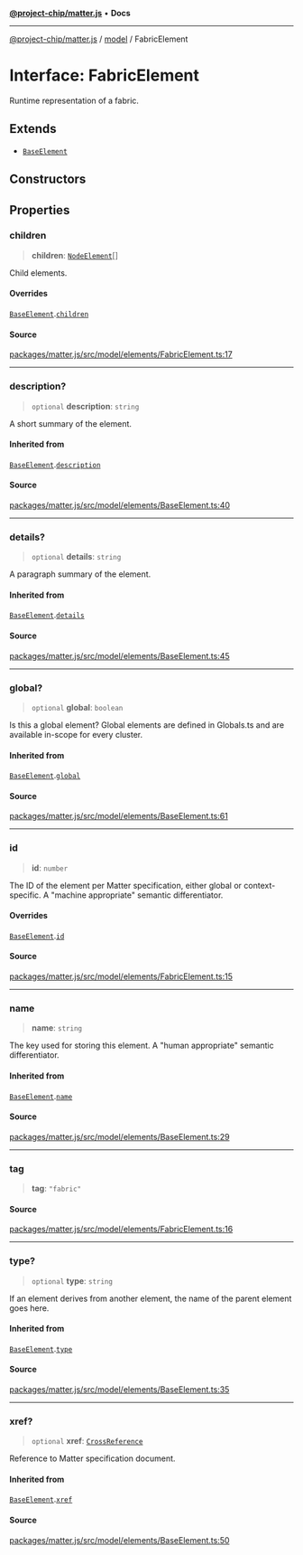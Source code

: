 [**@project-chip/matter.js**](../../README.md) • **Docs**

***

[@project-chip/matter.js](../../modules.md) / [model](../README.md) / FabricElement

# Interface: FabricElement

Runtime representation of a fabric.

## Extends

- [`BaseElement`](BaseElement.md)

## Constructors

## Properties

### children

> **children**: [`NodeElement`](../README.md#nodeelement)[]

Child elements.

#### Overrides

[`BaseElement`](BaseElement.md).[`children`](BaseElement.md#children)

#### Source

[packages/matter.js/src/model/elements/FabricElement.ts:17](https://github.com/project-chip/matter.js/blob/7a8cbb56b87d4ccf34bec5a9a95ab40a1711324f/packages/matter.js/src/model/elements/FabricElement.ts#L17)

***

### description?

> `optional` **description**: `string`

A short summary of the element.

#### Inherited from

[`BaseElement`](BaseElement.md).[`description`](BaseElement.md#description)

#### Source

[packages/matter.js/src/model/elements/BaseElement.ts:40](https://github.com/project-chip/matter.js/blob/7a8cbb56b87d4ccf34bec5a9a95ab40a1711324f/packages/matter.js/src/model/elements/BaseElement.ts#L40)

***

### details?

> `optional` **details**: `string`

A paragraph summary of the element.

#### Inherited from

[`BaseElement`](BaseElement.md).[`details`](BaseElement.md#details)

#### Source

[packages/matter.js/src/model/elements/BaseElement.ts:45](https://github.com/project-chip/matter.js/blob/7a8cbb56b87d4ccf34bec5a9a95ab40a1711324f/packages/matter.js/src/model/elements/BaseElement.ts#L45)

***

### global?

> `optional` **global**: `boolean`

Is this a global element?  Global elements are defined in Globals.ts
and are available in-scope for every cluster.

#### Inherited from

[`BaseElement`](BaseElement.md).[`global`](BaseElement.md#global)

#### Source

[packages/matter.js/src/model/elements/BaseElement.ts:61](https://github.com/project-chip/matter.js/blob/7a8cbb56b87d4ccf34bec5a9a95ab40a1711324f/packages/matter.js/src/model/elements/BaseElement.ts#L61)

***

### id

> **id**: `number`

The ID of the element per Matter specification, either global or
context-specific.  A "machine appropriate" semantic differentiator.

#### Overrides

[`BaseElement`](BaseElement.md).[`id`](BaseElement.md#id)

#### Source

[packages/matter.js/src/model/elements/FabricElement.ts:15](https://github.com/project-chip/matter.js/blob/7a8cbb56b87d4ccf34bec5a9a95ab40a1711324f/packages/matter.js/src/model/elements/FabricElement.ts#L15)

***

### name

> **name**: `string`

The key used for storing this element.  A "human appropriate" semantic
differentiator.

#### Inherited from

[`BaseElement`](BaseElement.md).[`name`](BaseElement.md#name)

#### Source

[packages/matter.js/src/model/elements/BaseElement.ts:29](https://github.com/project-chip/matter.js/blob/7a8cbb56b87d4ccf34bec5a9a95ab40a1711324f/packages/matter.js/src/model/elements/BaseElement.ts#L29)

***

### tag

> **tag**: `"fabric"`

#### Source

[packages/matter.js/src/model/elements/FabricElement.ts:16](https://github.com/project-chip/matter.js/blob/7a8cbb56b87d4ccf34bec5a9a95ab40a1711324f/packages/matter.js/src/model/elements/FabricElement.ts#L16)

***

### type?

> `optional` **type**: `string`

If an element derives from another element, the name of the parent
element goes here.

#### Inherited from

[`BaseElement`](BaseElement.md).[`type`](BaseElement.md#type)

#### Source

[packages/matter.js/src/model/elements/BaseElement.ts:35](https://github.com/project-chip/matter.js/blob/7a8cbb56b87d4ccf34bec5a9a95ab40a1711324f/packages/matter.js/src/model/elements/BaseElement.ts#L35)

***

### xref?

> `optional` **xref**: [`CrossReference`](../namespaces/Specification/README.md#crossreference)

Reference to Matter specification document.

#### Inherited from

[`BaseElement`](BaseElement.md).[`xref`](BaseElement.md#xref)

#### Source

[packages/matter.js/src/model/elements/BaseElement.ts:50](https://github.com/project-chip/matter.js/blob/7a8cbb56b87d4ccf34bec5a9a95ab40a1711324f/packages/matter.js/src/model/elements/BaseElement.ts#L50)
